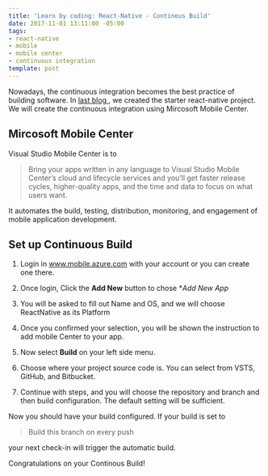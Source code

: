 ```yaml
---
title: 'Learn by coding: React-Native - Continous Build'
date: 2017-11-01 13:11:00 -05:00
tags:
- react-native
- mobile
- mobile center
- continuous integration
template: post
---
```


Nowadays, the continuous integration becomes the best practice of building software. In [last blog ](https://www.zhresearches.com/2017/10/31/learn-by-coding-react-native-setting-up.html), we created the starter react-native project. We will create the continuous integration using Mircosoft Mobile Center.
<!--more-->

## Mircosoft Mobile Center

Visual Studio Mobile Center is to

> Bring your apps written in any language to Visual Studio Mobile Center’s cloud and lifecycle services and you’ll get faster release cycles, higher-quality apps, and the time and data to focus on what users want.

It automates the build, testing, distribution, monitoring, and engagement of mobile application development.

## Set up Continuous Build

1. Login in www.mobile.azure.com with your account or you can create one there.

2. Once login, Click the **Add New** button to chose \**Add New App*

3. You will be asked to fill out Name and OS, and we will choose ReactNative as its Platform

4. Once you confirmed your selection, you will be shown the instruction to add mobile Center to your app.

5. Now select **Build** on your left side menu.

6. Choose where your project source code is. You can select from VSTS, GitHub, and Bitbucket.

7. Continue with steps, and you will choose the repository and branch and then build configuration. The default setting will be sufficient.

Now you should have your build configured. If your build is set to

> Build this branch on every push

your next check-in will trigger the automatic build.

Congratulations on your Continous Build!